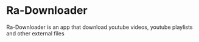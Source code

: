 # Ra-Downloader
Ra-Downloader is an app that download youtube videos, youtube playlists and other external files 
